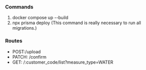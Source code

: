### Commands

01. docker compose up --build
02. npx prisma deploy (This command is really necessary to run all migrations.)


### Routes

- POST:/upload
- PATCH: /confirm
- GET: /:customer_code/list?measure_type=WATER